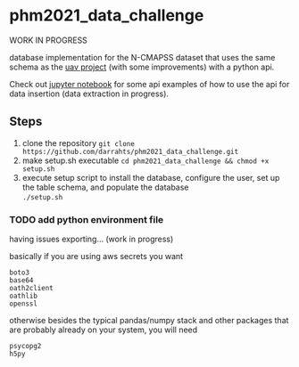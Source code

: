 # phm2021_data_challenge

WORK IN PROGRESS

database implementation for the N-CMAPSS dataset that uses the same schema as the [uav project](https://github.com/darrahts/uavTestbed) (with some improvements) with a python api. 

Check out [jupyter notebook](https://github.com/darrahts/phm2021_data_challenge/blob/main/notebooks/database_api_ncmapss.ipynb) for some api examples of how to use the api for data insertion (data extraction in progress).

## Steps  
1. clone the repository  `git clone https://github.com/darrahts/phm2021_data_challenge.git`  
2. make setup.sh executable `cd phm2021_data_challenge && chmod +x setup.sh`  
3. execute setup script to install the database, configure the user, set up the table schema, and populate the database  
`./setup.sh`  

### TODO add python environment file  
having issues exporting... (work in progress)  

basically if you are using aws secrets  you want
```
boto3  
base64  
oath2client  
oathlib  
openssl  
```

otherwise besides the typical pandas/numpy stack and other packages that are probably already on your system, you will need  
```
psycopg2
h5py
```
